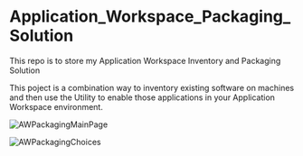 # Application_Workspace_Packaging_Solution
This repo is to store my Application Workspace Inventory and Packaging Solution

This poject is a combination way to inventory existing software on machines and then use the Utility to enable those applications in your Application Workspace environment.

![AWPackagingMainPage](https://github.com/user-attachments/assets/f4eceff9-0990-4057-bace-73c9b671619d)

![AWPackagingChoices](https://github.com/user-attachments/assets/3746afbc-4862-4b80-9d36-9a15815d91ad)
